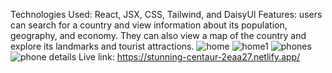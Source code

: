 Technologies Used: React, JSX, CSS, Tailwind, and DaisyUI
Features:  users can search for a country and view information about its population, geography, and economy. They can also view a map of the country and explore its landmarks and tourist attractions.
![home](https://user-images.githubusercontent.com/80273287/222982922-01c387d5-5b74-46f8-a79d-55ca85346071.PNG)
![home1](https://user-images.githubusercontent.com/80273287/222982925-632a4e51-1d2b-4031-9c13-f19ed112c59e.PNG)
![phones](https://user-images.githubusercontent.com/80273287/222982926-fd2cd369-9c1e-4c6a-a37f-0be7a191ca39.PNG)
![phone details](https://user-images.githubusercontent.com/80273287/222982928-3d4f7081-f900-4676-a875-36a4e2713895.PNG)
Live link: https://stunning-centaur-2eaa27.netlify.app/

